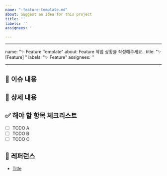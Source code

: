 ```yaml
---
name: "-feature-template.md"
about: Suggest an idea for this project
title: ''
labels: ''
assignees: ''

---
```


---
name: "✨ Feature Template"
about: Feature 작업 상황을 작성해주세요..
title: "✨ [Feature] "
labels: "✨ Feature"
assignees: ''

---

## 📄 이슈 내용

<!--- 기능에 대한 요약 설명을 작성해 주세요. -->

## 📝 상세 내용

<!--- 기능 추가와 관련된 상세 내용을 작성해 주세요. -->

## ✅ 해야 할 항목 체크리스트

- [ ] TODO A
- [ ] TODO B
- [ ] TODO C

## 📍 레퍼런스

- [Title](https://...)
